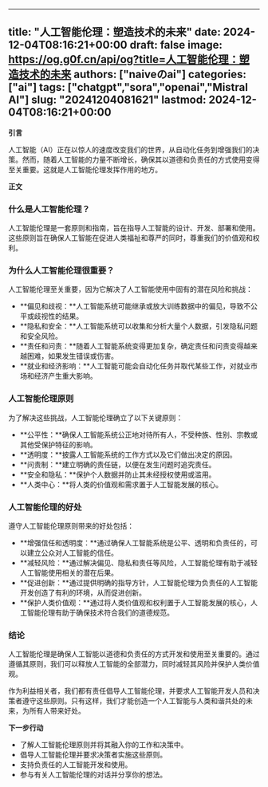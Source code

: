 
---
title: "人工智能伦理：塑造技术的未来"
date: 2024-12-04T08:16:21+00:00
draft: false
image: https://og.g0f.cn/api/og?title=人工智能伦理：塑造技术的未来
authors: ["naiveのai"]
categories: ["ai"]
tags: ["chatgpt","sora","openai","Mistral AI"]
slug: "20241204081621"
lastmod: 2024-12-04T08:16:21+00:00
---
**引言**

人工智能（AI）正在以惊人的速度改变我们的世界，从自动化任务到增强我们的决策。然而，随着人工智能的力量不断增长，确保其以道德和负责任的方式使用变得至关重要。这就是人工智能伦理发挥作用的地方。

**正文**

### 什么是人工智能伦理？

人工智能伦理是一套原则和指南，旨在指导人工智能的设计、开发、部署和使用。这些原则旨在确保人工智能在促进人类福祉和尊严的同时，尊重我们的价值观和权利。

### 为什么人工智能伦理很重要？

人工智能伦理至关重要，因为它解决了人工智能使用中固有的潜在风险和挑战：

- **偏见和歧视：**人工智能系统可能继承或放大训练数据中的偏见，导致不公平或歧视性的结果。
- **隐私和安全：**人工智能系统可以收集和分析大量个人数据，引发隐私问题和安全风险。
- **责任和问责：**随着人工智能系统变得更加复杂，确定责任和问责变得越来越困难，如果发生错误或伤害。
- **就业和经济影响：**人工智能可能会自动化任务并取代某些工作，对就业市场和经济产生重大影响。

### 人工智能伦理原则

为了解决这些挑战，人工智能伦理确立了以下关键原则：

- **公平性：**确保人工智能系统公正地对待所有人，不受种族、性别、宗教或其他受保护特征的影响。
- **透明度：**披露人工智能系统的工作方式以及它们做出决定的原因。
- **问责制：**建立明确的责任链，以便在发生问题时追究责任。
- **安全和隐私：**保护个人数据并防止其未经授权使用或滥用。
- **人类中心：**将人类的价值观和需求置于人工智能发展的核心。

### 人工智能伦理的好处

遵守人工智能伦理原则带来的好处包括：

- **增强信任和透明度：**通过确保人工智能系统是公平、透明和负责任的，可以建立公众对人工智能的信任。
- **减轻风险：**通过解决偏见、隐私和责任等风险，人工智能伦理有助于减轻人工智能使用相关的潜在后果。
- **促进创新：**通过提供明确的指导方针，人工智能伦理为负责任的人工智能开发创造了有利的环境，从而促进创新。
- **保护人类价值观：**通过将人类价值观和权利置于人工智能发展的核心，人工智能伦理有助于确保技术符合我们的道德规范。

### 结论

人工智能伦理是确保人工智能以道德和负责任的方式开发和使用至关重要的。通过遵循其原则，我们可以释放人工智能的全部潜力，同时减轻其风险并保护人类价值观。

作为利益相关者，我们都有责任倡导人工智能伦理，并要求人工智能开发人员和决策者遵守这些原则。只有这样，我们才能创造一个人工智能与人类和谐共处的未来，为所有人带来好处。

**下一步行动**

- 了解人工智能伦理原则并将其融入你的工作和决策中。
- 倡导人工智能伦理并要求决策者实施这些原则。
- 支持负责任的人工智能开发和使用。
- 参与有关人工智能伦理的对话并分享你的想法。
